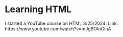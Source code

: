 <h1>Learning HTML</h1>
I started a YouTube course on HTML 3/25/2024.
Link: https://www.youtube.com/watch?v=mJgBOIoGihA

